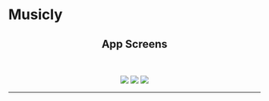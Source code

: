# Musicly

<h2 align="center">App Screens</h2>

<p align="center">
<br><br>
<img src="https://raw.githubusercontent.com/chriswebb09/Musicly/master/Assets/start.png">
<img src="https://raw.githubusercontent.com/chriswebb09/Musicly/master/Assets/search.png">
<img src="https://raw.githubusercontent.com/chriswebb09/Musicly/master/Assets/play.png">
</p>

___
